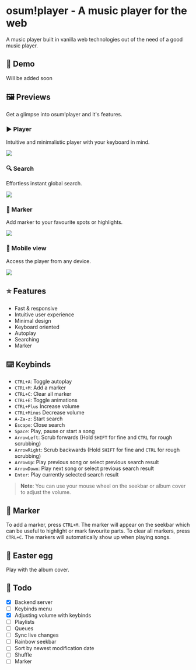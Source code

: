 # osum!player - A music player for the web

A music player built in vanilla web technologies out of the need of a good music player.

## 🔬 Demo

Will be added soon

## 🖼️ Previews

Get a glimpse into osum!player and it's features.

### ▶️ Player

Intuitive and minimalistic player with your keyboard in mind.

<img src=https://user-images.githubusercontent.com/13122796/224856281-1c4513c5-f405-4f35-a504-0bb389e7f733.png>

### 🔍 Search

Effortless instant global search.

<img src=https://user-images.githubusercontent.com/13122796/224856294-fa23d28e-86d1-46a0-b754-d25c951c1a15.png>

### 🚩 Marker

Add marker to your favourite spots or highlights.

<img src=https://user-images.githubusercontent.com/13122796/224856313-746abc8c-a93f-40fe-af3a-3827a39cb428.png>

### 📱 Mobile view

Access the player from any device.

<img src=https://user-images.githubusercontent.com/13122796/224856336-f4d13aa2-98ce-4f69-8466-2d227916165f.png>

## ⭐ Features

- Fast & responsive
- Intuitive user experience
- Minimal design
- Keyboard oriented
- Autoplay
- Searching
- Marker

## ⌨️ Keybinds

- `CTRL+A`: Toggle autoplay
- `CTRL+M`: Add a marker
- `CTRL+C`: Clear all marker
- `CTRL+E`: Toggle animations
- `CTRL+Plus` Increase volume
- `CTRL+Minus` Decrease volume
- `A-Za-z`: Start search
- `Escape`: Close search
- `Space`: Play, pause or start a song
- `ArrowLeft`: Scrub forwards (Hold `SHIFT` for fine and `CTRL` for rough scrubbing)
- `ArrowRight`: Scrub backwards (Hold `SHIFT` for fine and `CTRL` for rough scrubbing)
- `ArrowUp`: Play previous song or select previous search result
- `ArrowDown`: Play next song or select previous search result
- `Enter`: Play currently selected search result

> **Note**: You can use your mouse wheel on the seekbar or album cover to adjust the volume.

## 🚩 Marker

To add a marker, press `CTRL+M`. The marker will appear on the seekbar which can be useful to highlight or mark favourite parts.
To clear all markers, press `CTRL+C`. The markers will automatically show up when playing songs.

## 🐔 Easter egg

Play with the album cover.

## 📝 Todo

- [x] Backend server
- [ ] Keybinds menu
- [x] Adjusting volume with keybinds
- [ ] Playlists
- [ ] Queues
- [ ] Sync live changes
- [ ] Rainbow seekbar
- [ ] Sort by newest modification date
- [ ] Shuffle
- [ ] Marker

